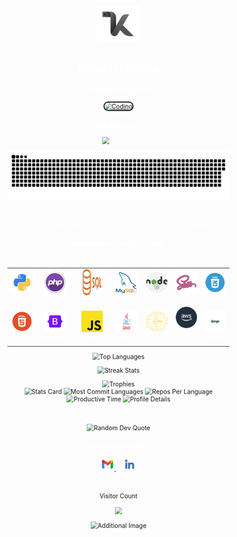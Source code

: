 <p align="center">
    <a href="https://github.com/khushdiyora" target="_blank">
        <img alt="logo" width="100" height="auto" src="assets/khush.png" />
    </a>
</p>
<h1 align="center" style="color: white;">Khush Diyora</h1>
<h3 align="center" style="color: white;">Computer Engineer</h3>

<p align="center">
    <a href="#" target="_blank">
        <img alt="Coding" width="300" height="auto" src="assets/khush.gif" style="border-radius: 15px; border: 2px solid #000;" />
    </a>
</p>

<h3 align="center" style="color: white;">My Interests</h3>
<p align="center" style="color: white;">
    <img src="https://readme-typing-svg.demolab.com/?lines=Artificial%20Intelligence;Machine%20Learning;Deep%20Learning;FrontEnd%20Development;Data%20Science;Computer%20Vision&font=Fira%20Code&center=true&width=380&height=50&duration=1000&pause=1000&color=#6A5ACD" alt="Interests">
</p>

<p align="center" style="color: white;">
  <a href="https://github.com/khushdiyora">
    <img src="assets/contributions.svg" />
  </a>
</p>

<p align="center" style="color: white;">Currently working on - Private Projects</p>
<p align="center" style="color: white;">Currently learning - Artificial Intelligence and Machine Learning</p>

<h3 align="center" style="color: white;">Languages in which I work</h3>
<br>
<div align="center">
   <table>
  <tr>
    <td align="center" width="96">
      <a href="#" target="_blank" style="text-decoration: none;">
        <img src="assets/python.png" width="48" height="48" alt="Python" />
        <br><span style="color: white;">Python</span>
      </a>
    </td>
    <td align="center" width="96">
      <a href="#" target="_blank" style="text-decoration: none;">
        <img src="assets/php-icon-2048x2048-zjxns1zh.png" width="48" height="48" alt="PHP" />
        <br><span style="color: white;">PHP</span>
      </a>
    </td>
    <td align="center" width="96">
      <a href="#" target="_blank" style="text-decoration: none;">
        <img src="assets/Sql_data_base_with_logo.png" width="48" height="60" alt="PL/SQL" />
        <br><span style="color: white;">SQL</span>
      </a>
    </td>
    <td align="center" width="96">
      <a href="#" target="_blank" style="text-decoration: none;">
        <img src="assets/mysql.png" width="48" height="48" alt="MySQL" />
        <br><span style="color: white;">MySQL</span>
      </a>
    </td>
    <td align="center" width="96">
      <a href="#" target="_blank" style="text-decoration: none;">
        <img src="assets/node-js.png" width="48" height="48" alt="Node.js" />
        <br><span style="color: white;">Node.js</span>
      </a>
    </td>
    <td align="center" width="96">
      <a href="#" target="_blank" style="text-decoration: none;">
        <img src="assets/scss.png" width="48" height="48" alt="SCSS" />
        <br><span style="color: white;">SCSS</span>
      </a>
    </td>
    <td align="center" width="96">
      <a href="#" target="_blank" style="text-decoration: none;">
        <img src="assets/csss.png" width="48" height="48" alt="CSS" />
        <br><span style="color: white;">CSS</span>
      </a>
    </td>
  </tr>
  <tr>
    <td align="center" width="96">
      <a href="#" target="_blank" style="text-decoration: none;">
        <img src="assets/html5.png" width="48" height="48" alt="HTML" />
        <br><span style="color: white;">HTML</span>
      </a>
    </td>
    <td align="center" width="96">
      <a href="#" target="_blank" style="text-decoration: none;">
        <img src="assets/bootstrap.png" width="48" height="48" alt="Bootstrap" />
        <br><span style="color: white;">Bootstrap</span>
      </a>
    </td>
    <td align="center" width="96">
      <a href="#" target="_blank" style="text-decoration: none;">
        <img src="assets/javascript.png" width="48" height="48" alt="JavaScript" />
        <br><span style="color: white;">JavaScript</span>
      </a>
    </td>
    <td align="center" width="96">
      <a href="#" target="_blank" style="text-decoration: none;">
        <img src="assets/javaa.png" width="48" height="48" alt="Java" />
        <br><span style="color: white;">Java</span>
      </a>
    </td>
    <td align="center" width="96">
      <a href="#" target="_blank" style="text-decoration: none;">
        <img src="assets/AI-ML.png" width="48" height="48" alt="AI-ML" />
        <br><span style="color: white;">AI-ML</span>
      </a>
    </td>
    <td align="center" width="96">
      <a href="#" target="_blank" style="text-decoration: none;">
        <img src="assets/aws.png" width="48" height="48" alt="AWS" />
        <br><span style="color: white;">AWS Basics</span>
      </a>
    </td>
    <td align="center" width="96">
      <a href="#" target="_blank" style="text-decoration: none;">
        <img src="assets/django.png" width="48" height="48" alt="DJango" />
        <br><span style="color: white;">Django</span>
      </a>
    </td>
  </tr>
</table>
</div>



<p align="center">
    <img src="https://github-readme-stats.vercel.app/api/top-langs?username=khushdiyora&hide_border=true&no-bg=true&no-frame=true&layout=compact&theme=transparent&hide=html,css,pug" alt="Top Languages" />
</p>
<p align="center">
    <img src="https://github-readme-streak-stats.herokuapp.com/?user=khushdiyora&hide_border=true&theme=transparent" alt="Streak Stats" />
</p>

<div align="center">
    <img src="https://github-profile-trophy.vercel.app/?username=khushdiyora&no-bg=true&no-frame=true&title=-Reviews,-PullRequest&row=2&column=3" alt="Trophies" />
</div>

<div align="center">
    <img src="https://github-profile-summary-cards.vercel.app/api/cards/stats?username=khushdiyora&theme=transparent" height="180em" alt="Stats Card" />
    <img src="http://github-profile-summary-cards.vercel.app/api/cards/most-commit-language?username=khushdiyora&theme=transparent&exclude=CSS,Jupyter%20Notebook" height="180em" alt="Most Commit Languages" />
    <img src="http://github-profile-summary-cards.vercel.app/api/cards/repos-per-language?username=khushdiyora&theme=transparent&exclude=CSS,Jupyter%20Notebook" height="180em" alt="Repos Per Language" />
    <img src="http://github-profile-summary-cards.vercel.app/api/cards/productive-time?username=khushdiyora&theme=transparent&utcOffset=5.30" height="180em" alt="Productive Time" />
    <img src="https://github-profile-summary-cards.vercel.app/api/cards/profile-details?username=khushdiyora&theme=transparent" height="180em" alt="Profile Details" />
</div>
<br>
<br>
<p align="center">
    <img src="https://quotes-github-readme.vercel.app/api?type=horizontal&theme=transparent" alt="Random Dev Quote" />
</p>

<h3 align="center" style="color: white;">Connect with Me</h3>
<p align="center">
    <a href="mailto:khushdiyora55@gmail.com" target="_blank">
        <img src="assets/gmail.png" alt="Gmail" height="30" width="30" style="border-radius: 50%;" />
    </a>&nbsp;&nbsp;&nbsp;
    <a href="https://linkedin.com/in/khushdiyora/" target="_blank">
        <img src="assets/linkedin.png" alt="LinkedIn" height="30" width="30" style="border-radius: 50%;" />
    </a>
</p>

<br>
<p align="center"> 
Visitor Count<br>
    <br>
  <img src="https://profile-counter.glitch.me/khushdiyora/count.svg"/>
<p align="center">
    <img src="https://github.com/user-attachments/assets/bdcbaae8-8fe2-43cf-8047-4cec63f94f98" alt="Additional Image" />
</p>
